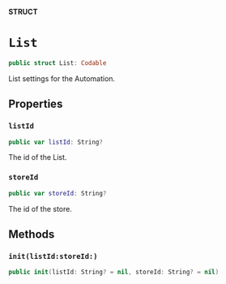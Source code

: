 **STRUCT**

# `List`

```swift
public struct List: Codable
```

List settings for the Automation.

## Properties
### `listId`

```swift
public var listId: String?
```

The id of the List.

### `storeId`

```swift
public var storeId: String?
```

The id of the store.

## Methods
### `init(listId:storeId:)`

```swift
public init(listId: String? = nil, storeId: String? = nil)
```
